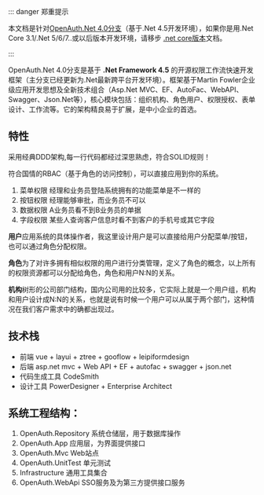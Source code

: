 ::: danger 郑重提示 

本文档是针对[OpenAuth.Net 4.0分支](https://gitee.com/yubaolee/OpenAuth.Net/tree/4.0/)（基于.Net 4.5开发环境），如果你是用.Net Core 3.1/.Net 5/6/7..或以后版本开发环境，请移步 [.net core版本](/core)文档。

:::

OpenAuth.Net 4.0分支是基于 **.Net Framework 4.5** 的开源权限工作流快速开发框架（主分支已经更新为.Net最新跨平台开发环境）。框架基于Martin Fowler企业级应用开发思想及全新技术组合（Asp.Net MVC、EF、AutoFac、WebAPI、Swagger、Json.Net等），核心模块包括：组织机构、角色用户、权限授权、表单设计、工作流等。它的架构精良易于扩展，是中小企业的首选。

## 特性

采用经典DDD架构,每一行代码都经过深思熟虑，符合SOLID规则！

符合国情的RBAC（基于角色的访问控制），可以直接应用到你的系统。

1. 菜单权限  经理和业务员登陆系统拥有的功能菜单是不一样的
1. 按钮权限  经理能够审批，而业务员不可以
1. 数据权限  A业务员看不到B业务员的单据
1. 字段权限  某些人查询客户信息时看不到客户的手机号或其它字段

**用户**应用系统的具体操作者，我这里设计用户是可以直接给用户分配菜单/按钮，也可以通过角色分配权限。

**角色**为了对许多拥有相似权限的用户进行分类管理，定义了角色的概念，以上所有的权限资源都可以分配给角色，角色和用户N:N的关系。

**机构**树形的公司部门结构，国内公司用的比较多，它实际上就是一个用户组，机构和用户设计成N:N的关系，也就是说有时候一个用户可以从属于两个部门，这种情况在我们客户需求中的确都出现过。

## 技术栈
* 前端 vue + layui + ztree + gooflow + leipiformdesign
* 后端 asp.net mvc + Web API + EF + autofac + swagger + json.net
* 代码生成工具 CodeSmith
* 设计工具 PowerDesigner + Enterprise Architect

## 系统工程结构：
1. OpenAuth.Repository 系统仓储层，用于数据库操作
1. OpenAuth.App 应用层，为界面提供接口
1. OpenAuth.Mvc Web站点
1. OpenAuth.UnitTest 单元测试
1. Infrastructure 通用工具集合
1. OpenAuth.WebApi SSO服务及为第三方提供接口服务


